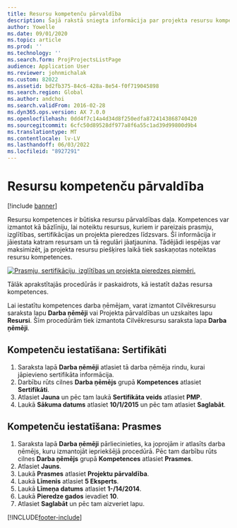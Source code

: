 ```yaml
---
title: Resursu kompetenču pārvaldība
description: Šajā rakstā sniegta informācija par projekta resursu kompetences iestatīšanu.
author: Yowelle
ms.date: 09/01/2020
ms.topic: article
ms.prod: ''
ms.technology: ''
ms.search.form: ProjProjectsListPage
audience: Application User
ms.reviewer: johnmichalak
ms.custom: 82022
ms.assetid: bd2fb375-84c6-428a-8e54-f0f719045898
ms.search.region: Global
ms.author: andchoi
ms.search.validFrom: 2016-02-28
ms.dyn365.ops.version: AX 7.0.0
ms.openlocfilehash: 0dd4f7c14a4d34d8f250edfa8724143868740420
ms.sourcegitcommit: 6cfc50d89528df977a8f6a55c1ad39d99800d9b4
ms.translationtype: MT
ms.contentlocale: lv-LV
ms.lasthandoff: 06/03/2022
ms.locfileid: "8927291"
---
```

# <a name="manage-resource-competencies"></a>Resursu kompetenču pārvaldība

[!include [banner](../includes/banner.md)]

Resursu kompetences ir būtiska resursu pārvaldības daļa. Kompetences var izmantot kā bāzlīniju, lai noteiktu resursus, kuriem ir pareizais prasmju, izglītības, sertifikācijas un projekta pieredzes līdzsvars. Šī informācija ir jāiestata katram resursam un tā regulāri jāatjaunina. Tādējādi iespējas var maksimizēt, ja projekta resursu piešķires laikā tiek saskaņotas noteiktas resursu kompetences.

[![Prasmju, sertifikāciju, izglītības un projekta pieredzes piemēri.](./media/projectresourcing06-1024x383.jpg)](./media/projectresourcing06.jpg)

Tālāk aprakstītajās procedūrās ir paskaidrots, kā iestatīt dažas resursa kompetences.

Lai iestatītu kompetences darba ņēmējam, varat izmantot Cilvēkresursu saraksta lapu **Darba ņēmēji** vai Projekta pārvaldības un uzskaites lapu **Resursi**. Šīm procedūrām tiek izmantota Cilvēkresursu saraksta lapa **Darba ņēmēji**.

## <a name="set-up-competencies-certificates"></a>Kompetenču iestatīšana: Sertifikāti

1. Saraksta lapā **Darba ņēmēji** atlasiet tā darba ņēmēja rindu, kurai jāpievieno sertifikāta informācija.
2. Darbību rūts cilnes **Darba ņēmējs** grupā **Kompetences** atlasiet **Sertifikāti**.
3. Atlasiet **Jauna** un pēc tam laukā **Sertifikāta veids** atlasiet **PMP**.
4. Laukā **Sākuma datums** atlasiet **10/1/2015** un pēc tam atlasiet **Saglabāt**.

## <a name="set-up-competencies-skills"></a>Kompetenču iestatīšana: Prasmes

1. Saraksta lapā **Darba ņēmēji** pārliecinieties, ka joprojām ir atlasīts darba ņēmējs, kuru izmantojāt iepriekšējā procedūrā. Pēc tam darbību rūts cilnes **Darba ņēmējs** grupā **Kompetences** atlasiet **Prasmes**.
2. Atlasiet **Jauns**.
3. Laukā **Prasmes** atlasiet **Projektu pārvaldība**.
4. Laukā **Līmenis** atlasiet **5 Eksperts**.
5. Laukā **Līmeņa datums** atlasiet **1-/14/2014**.
6. Laukā **Pieredze gados** ievadiet **10**.
7. Atlasiet **Saglabāt** un pēc tam aizveriet lapu.


[!INCLUDE[footer-include](../includes/footer-banner.md)]